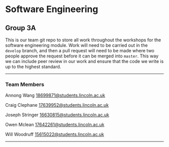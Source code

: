 # Software Engineering
## Group 3A

This is our team git repo to store all work throughout the workshops for the software engineering module. Work will need to be carried out in the `develop` branch, and then a pull request will need to be made where two people approve the request before it can be merged into `master`.  This way we can include peer review in our work and ensure that the code we write is up to the highest standard.
___

### Team Members
Annong Wang
18699871@students.lincoln.ac.uk

Craig Clephane
17639952@students.lincoln.ac.uk

Joseph Stringer
16630815@students.lincoln.ac.uk

Owen Mclean
17642261@students.lincoln.ac.uk

Will Woodruff
15615022@students.lincoln.ac.uk
___

